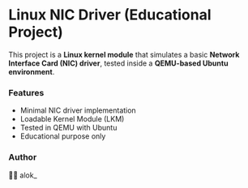 # Linux NIC Driver (Educational Project)

This project is a **Linux kernel module** that simulates a basic **Network Interface Card (NIC) driver**, tested inside a **QEMU-based Ubuntu environment**.

### Features
- Minimal NIC driver implementation
- Loadable Kernel Module (LKM)
- Tested in QEMU with Ubuntu
- Educational purpose only

### Author
👨‍💻 alok_
